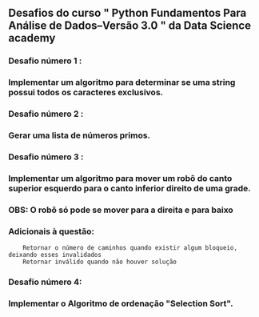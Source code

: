 ## Desafios do curso " Python Fundamentos Para Análise de Dados–Versão 3.0 "  da Data Science academy


###  Desafio número 1 :
 ### Implementar um algoritmo para determinar se uma string possui todos os caracteres exclusivos.
###  Desafio número 2 :
 ### Gerar uma lista de números primos.
###  Desafio número 3 :
 ### Implementar um algoritmo para mover um robô do canto superior esquerdo para o canto inferior direito de uma grade.
 ### OBS: O robô só pode se mover para a direita e para baixo
 ### Adicionais à questão:
        Retornar o número de caminhos quando existir algum bloqueio, deixando esses invalidados
        Retornar inválido quando não houver solução
###  Desafio número 4:
 ### Implementar o Algoritmo de ordenação "Selection Sort".


